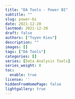 ```yaml
---
title: "DA Tools - Power BI"
subtitle: ""
slug: power-bi
date: 2021-12-20
lastmod: 2021-12-20
draft: false
authors: ["Tuyen Kieu"]
description: ""
images: []
tags: ["DA Tools"]
categories: []
series: [Data Analysis Tools]
series_weight: 8
toc:
  enable: true
license: ''  
hiddenFromHomePage: false
lightgallery: true
---
```


<!--more-->
